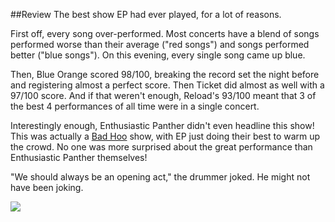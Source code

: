 ##Review
The best show EP had ever played, for a lot of reasons.

First off, every song over-performed. Most concerts have a blend of songs performed worse than their average ("red songs") and songs performed better ("blue songs"). On this evening, every single song came up blue.

Then, Blue Orange scored 98/100, breaking the record set the night before and registering almost a perfect score. Then Ticket did almost as well with a 97/100 score. And if that weren't enough, Reload's 93/100 meant that 3 of the best 4 performances of all time were in a single concert.

Interestingly enough, Enthusiastic Panther didn't even headline this show! This was actually a [Bad Hoo](https://badhoo.bandcamp.com) show, with EP just doing their best to warm up the crowd. No one was more surprised about the great performance than Enthusiastic Panther themselves!

"We should always be an opening act," the drummer joked. He might not have been joking.



<img src="images/calg-small2-1024x768.png" />
